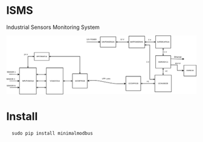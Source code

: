 # ISMS
Industrial Sensors Monitoring System

![](SCH/Industrial_sensors_Measurement_System.png)

# Install 

```
  sudo pip install minimalmodbus
```
